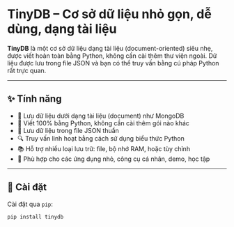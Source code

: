 # TinyDB – Cơ sở dữ liệu nhỏ gọn, dễ dùng, dạng tài liệu

**TinyDB** là một cơ sở dữ liệu dạng tài liệu (document-oriented) siêu nhẹ, được viết hoàn toàn bằng Python, không cần cài thêm thư viện ngoài. Dữ liệu được lưu trong file JSON và bạn có thể truy vấn bằng cú pháp Python rất trực quan.

---

## ✨ Tính năng

- 📝 Lưu dữ liệu dưới dạng tài liệu (document) như MongoDB
- 🧩 Viết 100% bằng Python, không cần cài thêm gói nào khác
- 💾 Lưu dữ liệu trong file JSON thuần
- 🔍 Truy vấn linh hoạt bằng cách sử dụng biểu thức Python
- 📚 Hỗ trợ nhiều loại lưu trữ: file, bộ nhớ RAM, hoặc tùy chỉnh
- 🧪 Phù hợp cho các ứng dụng nhỏ, công cụ cá nhân, demo, học tập

---

## 🚀 Cài đặt

Cài đặt qua `pip`:

```bash
pip install tinydb

